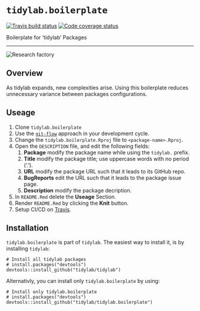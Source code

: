 
# `tidylab.boilerplate`

<!-- badges: start -->

[![Travis build
status](https://travis-ci.org/tidylab/tidylab.boilerplate.svg?branch=master)](https://travis-ci.org/tidylab/tidylab.boilerplate)
[![Code coverage
status](https://codecov.io/gh/tidylab/tidylab.boilerplate/branch/master/graph/badge.svg)](https://codecov.io/github/tidylab/tidylab.boilerplate?branch=master)
<!-- badges: end -->

Boilerplate for ‘tidylab’ Packages

-----

![Research factory](https://i.imgur.com/RLEQkhe.png)

<!-- Package Description -->

## Overview

As tidylab expands, new complexities arise. Using this boilerplate
reduces unnecessary variance between packages configurations.

<!--- Only relevant for the tidylab.boilerplate package -->

## Useage

1.  Clone `tidylab.boilerplate`
2.  Use the
    [`git-flow`](https://blog.sourcetreeapp.com/2012/08/01/smart-branching-with-sourcetree-and-git-flow/)
    approach in your development cycle.
3.  Change the `tidylab.boilerplate.Rproj` file to
    `<package-name>.Rproj`.
4.  Open the `DESCRIPTION` file, and edit the following fields:
    1.  **Package** modify the package name while using the `tidylab.`
        prefix.
    2.  **Title** modify the package title; use uppercase words with no
        period (‘.’).
    3.  **URL** modify the package URL such that it leads to its GitHub
        repo.
    4.  **BugReports** edit the URL such that it leads to the package
        issue page.
    5.  **Description** modify the package decription.
5.  In `README.Rmd` delete the **Useage** Section.
6.  Render `README.Rmd` by clicking the **Knit** button.
7.  Setup CI/CD on [Travis](https://travis-ci.org/tidylab).

## Installation

`tidylab.boilerplate` is part of `tidylab`. The easiest way to install
it, is by installing `tidylab`:

    # Install all tidylab packages
    # install.packages("devtools")
    devtools::install_github("tidylab/tidylab")

Alternativly, you can install only `tidylab.boilerplate` by using:

    # Install only tidylab.boilerplate
    # install.packages("devtools")
    devtools::install_github("tidylab/tidylab.boilerplate")
